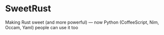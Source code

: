 # SweetRust
Making Rust sweet (and more powerful) — now Python (CoffeeScript, Nim, Occam, Yaml) people can use it too
